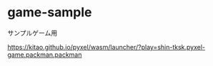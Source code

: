 # game-sample
サンプルゲーム用

https://kitao.github.io/pyxel/wasm/launcher/?play=shin-tksk.pyxel-game.packman.packman
